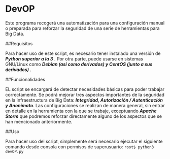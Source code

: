 # DevOP

Este programa recogerá una automatización para una configuración manual o preparada para reforzar la seguridad de una serie de herramientas para Big Data.

##Requisitos

Para hacer uso de este script, es necesario tener instalado una versión de ***Python superior a la 3*** . Por otra parte, puede usarse en sistemas GNU/Linux como ***Debian (así como derivados) y CentOS (junto a sus derivados)*** . 

##Funcionalidades

EL script se encargará de detectar necesidades básicas para poder trabajar correctamente. Se podrá mejorar tres aspectos importantes de la seguridad en la infraestructura de Big Data: ***Integridad, Autorización / Autenticación y Anonimato***. Las configuraciones se realizan de manera general, sin entrar en detalle en la herramienta con la que se trabaje, exceptuando ***Apache Storm*** que podremos reforzar directamente alguno de los aspectos que se han mencionado anteriormente.

##Uso

Para hacer uso del script, simplemente será necesario ejecutar el siguiente comando desde consola con permisos de superusuario: `root$ python3 devOP.py`
